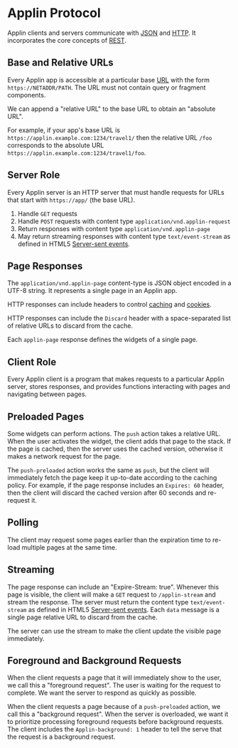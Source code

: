 #  Applin Protocol

Applin clients and servers communicate with [JSON](https://en.wikipedia.org/wiki/JSON) and 
[HTTP](https://en.wikipedia.org/wiki/HTTP).
It incorporates the core concepts of [REST](https://en.wikipedia.org/wiki/Representational_state_transfer).

## Base and Relative URLs
Every Applin app is accessible at a particular base [URL](https://en.wikipedia.org/wiki/URL)
with the form `https://NETADDR/PATH`.
The URL must not contain query or fragment components.

We can append a "relative URL" to the base URL to obtain an "absolute URL".

For example, if your app's base URL is `https://applin.example.com:1234/travel1/`
then the relative URL `/foo` corresponds to the absolute URL `https://applin.example.com:1234/travel1/foo`.

## Server Role
Every Applin server is an HTTP server that must handle requests for URLs that start with `https://app/` (the base URL).

1. Handle `GET` requests
2. Handle `POST` requests with content type `application/vnd.applin-request`
3. Return responses with content type `application/vnd.applin-page`
4. May return streaming responses with content type `text/event-stream`
   as defined in HTML5 [Server-sent events](https://developer.mozilla.org/en-US/docs/Web/API/Server-sent_events).

## Page Responses
The `application/vnd.applin-page` content-type is JSON object encoded in a UTF-8 string.
It represents a single page in an Applin app.

HTTP responses can include headers to control
[caching](https://developer.mozilla.org/en-US/docs/Web/HTTP/Caching) and
[cookies](https://developer.mozilla.org/en-US/docs/Web/HTTP/Cookies).

HTTP responses can include the `Discard` header
with a space-separated list of relative URLs to discard from the cache.

Each `applin-page` response defines the widgets of a single page.

## Client Role
Every Applin client is a program that makes requests to a particular Applin server, stores responses,
and provides functions interacting with pages and navigating between pages.

## Preloaded Pages
Some widgets can perform actions.  The `push` action takes a relative URL.
When the user activates the widget, the client adds that page to the stack.
If the page is cached, then the server uses the cached version, otherwise it makes a network request for the page.

The `push-preloaded` action works the same as `push`, but the client will immediately
fetch the page keep it up-to-date according to the caching policy.
For example, if the page response includes an `Expires: 60` header, then the client will discard the cached version
after 60 seconds and re-request it.

## Polling
The client may request some pages earlier than the expiration time to re-load multiple pages at the same time.

## Streaming
The page response can include an "Expire-Stream: true".
Whenever this page is visible, the client will make a `GET` request to `/applin-stream` and stream the response.
The server must return the content type `text/event-stream`
as defined in HTML5 [Server-sent events](https://developer.mozilla.org/en-US/docs/Web/API/Server-sent_events).
Each `data` message is a single page relative URL to discard from the cache.

The server can use the stream to make the client update the visible page immediately.

## Foreground and Background Requests
When the client requests a page that it will immediately show to the user, we call this a "foreground request".
The user is waiting for the request to complete.  We want the server to respond as quickly as possible.

When the client requests a page because of a `push-preloaded` action, we call this a "background request".
When the server is overloaded, we want it to prioritize processing foreground requests before background requests.
The client includes the `Applin-background: 1` header to tell the serve that the request is a background request.
